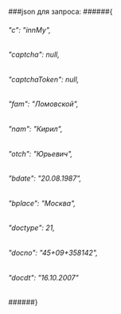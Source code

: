 ###json для запроса:
######{
######	"c": "innMy",
######	"captcha": null,
######	"captchaToken": null,
######	"fam": "Ломовской",
######	"nam": "Кирил",
######	"otch": "Юрьевич",
######	"bdate": "20.08.1987",
######	"bplace": "Москва",
######	"doctype": 21,
######	"docno": "45+09+358142",
######	"docdt": "16.10.2007"
######}